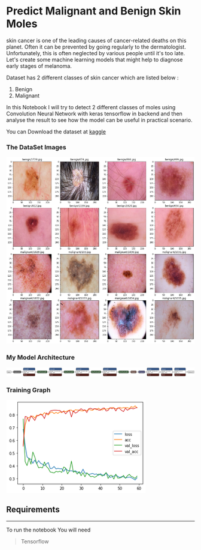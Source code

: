 # Predict Malignant and Benign Skin Moles 

skin cancer is one of the leading causes of cancer-related deaths on this planet. Often it can be prevented by going regularly to the dermatologist. Unfortunately, this is often neglected by various people until it's too late.
Let's create some machine learning models that might help to diagnose early stages of melanoma.


Dataset has 2 different classes of skin cancer which are listed below :
1. Benign 
2. Malignant 

In this Notebook I will try to detect 2 different classes of moles using Convolution Neural Network with keras tensorflow in backend and then analyse the result to see how the model can be useful in practical scenario.


You can Download the dataset at [kaggle](https://www.kaggle.com/fanconic/skin-cancer-malignant-vs-benign) 

### The DataSet Images 
![Dataset images](images/dataset.png)


### My Model Architecture  

![model](images/model1.png)

### Training Graph 
![graph](images/graph.png)

## Requirements 
***

To run the notebook You will need 
> Tensorflow

